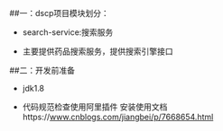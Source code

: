 ##一：dscp项目模块划分：
   
   * search-service:搜索服务
       
   * 主要提供药品搜索服务，提供搜索引擎接口
   
##二：开发前准备
   
   * jdk1.8
     
   * 代码规范检查使用阿里插件
      安装使用文档https://www.cnblogs.com/jiangbei/p/7668654.html



